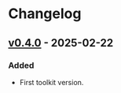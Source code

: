 # Changelog

## [v0.4.0] - 2025-02-22

### Added

- First toolkit version.

[v0.4.0]: https://github.com/6G-SANDBOX/toolkit-installer/releases/tag/v0.4.0
